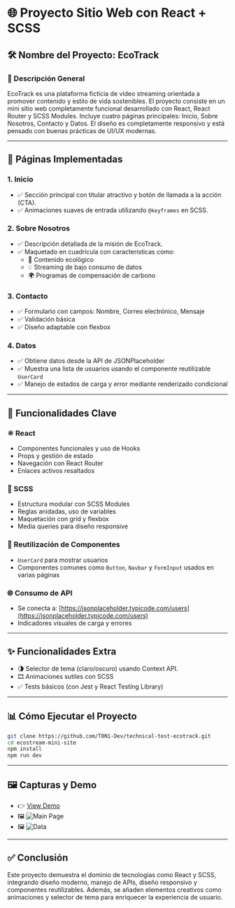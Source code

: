 # 🌐 Proyecto Sitio Web con React + SCSS

## 🛠️ Nombre del Proyecto: EcoTrack

### 📄 Descripción General

EcoTrack es una plataforma ficticia de video streaming orientada a promover contenido y estilo de vida sostenibles. 
El proyecto consiste en un mini sitio web completamente funcional desarrollado con React, React Router y SCSS Modules. 
Incluye cuatro páginas principales: Inicio, Sobre Nosotros, Contacto y Datos. 
El diseño es completamente responsivo y está pensado con buenas prácticas de UI/UX modernas.

---

## 📌 Páginas Implementadas

### 1. Inicio
- ✅ Sección principal con titular atractivo y botón de llamada a la acción (CTA).
- ✅ Animaciones suaves de entrada utilizando `@keyframes` en SCSS.

### 2. Sobre Nosotros
- ✅ Descripción detallada de la misión de EcoTrack.
- ✅ Maquetado en cuadrícula con características como:
  - 🌱 Contenido ecológico
  - 💡 Streaming de bajo consumo de datos
  - 🌍 Programas de compensación de carbono

### 3. Contacto
- ✅ Formulario con campos: Nombre, Correo electrónico, Mensaje
- ✅ Validación básica
- ✅ Diseño adaptable con flexbox

### 4. Datos
- ✅ Obtiene datos desde la API de JSONPlaceholder
- ✅ Muestra una lista de usuarios usando el componente reutilizable `UserCard`
- ✅ Manejo de estados de carga y error mediante renderizado condicional

---

## 🎯 Funcionalidades Clave

### ⚛️ React
- Componentes funcionales y uso de Hooks
- Props y gestión de estado
- Navegación con React Router
- Enlaces activos resaltados

### 🎨 SCSS
- Estructura modular con SCSS Modules
- Reglas anidadas, uso de variables
- Maquetación con grid y flexbox
- Media queries para diseño responsive

### 🧩 Reutilización de Componentes
- `UserCard` para mostrar usuarios
- Componentes comunes como `Button`, `Navbar` y `FormInput` usados en varias páginas

### 🌐 Consumo de API
- Se conecta a: [https://jsonplaceholder.typicode.com/users](https://jsonplaceholder.typicode.com/users)
- Indicadores visuales de carga y errores

---

## ✨ Funcionalidades Extra

- 🌗 Selector de tema (claro/oscuro) usando Context API.
- 🎞️ Animaciones sutiles con SCSS
- ✅ Tests básicos (con Jest y React Testing Library)

---

## 📊 Cómo Ejecutar el Proyecto

```bash
git clone https://github.com/T0N1-Dev/technical-test-ecotrack.git
cd ecostream-mini-site
npm install
npm run dev
```

---

## 🖼️ Capturas y Demo

- 👉 [View Demo](https://technical-test-ecotrack.vercel.app/)
- 🖼️ ![Main Page](https://res.cloudinary.com/dmfs1od9n/image/upload/f_auto,q_auto/v1746643389/EcoTrack_amilce.png)
- 🖼️ ![Data](https://res.cloudinary.com/dmfs1od9n/image/upload/f_auto,q_auto/v1746644477/Data_w3awj1.png)

---


## ✅ Conclusión

Este proyecto demuestra el dominio de tecnologías como React y SCSS, integrando diseño moderno, manejo de APIs, 
diseño responsivo y componentes reutilizables. 
Además, se añaden elementos creativos como animaciones y selector de tema para enriquecer la experiencia de usuario.

